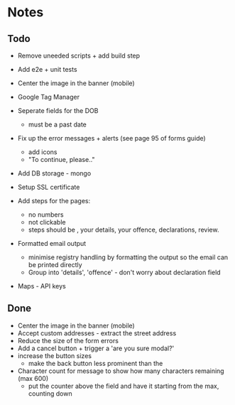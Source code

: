 # Notes
## Todo
* Remove uneeded scripts + add build step
* Add e2e + unit tests
* Center the image in the banner (mobile)
* Google Tag Manager
* Seperate fields for the DOB
  - must be a past date

* Fix up the error messages + alerts (see page 95 of forms guide)
  - add icons
  - "To continue, please.."  

* Add DB storage - mongo
* Setup SSL certificate
* Add steps for the pages:
  - no numbers
  - not clickable
  - steps should be , your details, your offence, declarations, review.
* Formatted email output
  - minimise registry handling by formatting the output so the email can be printed directly
  - Group into 'details', 'offence' - don't worry about declaration field
* Maps - API keys

## Done
* Center the image in the banner (mobile)
* Accept custom addresses - extract the street address
* Reduce the size of the form errors
* Add a cancel button + trigger a 'are you sure modal?'
* increase the button sizes
  - make the back button less prominent than the
* Character count for message to show how many characters remaining (max 600)
  - put the counter above the field and have it starting from the max, counting down  
